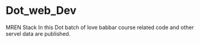 # Dot_web_Dev
 MREN Stack 
In this Dot batch of love babbar course related code and other servel data are published.

